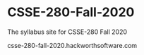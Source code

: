 # CSSE-280-Fall-2020
The syllabus site for CSSE-280 Fall 2020


csse-280-fall-2020.hackworthsoftware.com
